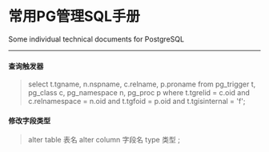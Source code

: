 # 常用PG管理SQL手册
Some individual technical documents for PostgreSQL

---

#### 查询触发器

> select t.tgname, n.nspname, c.relname, p.proname
	from pg_trigger t, pg_class c, pg_namespace n, pg_proc p
		where t.tgrelid = c.oid
          and c.relnamespace = n.oid
          and t.tgfoid = p.oid
          and t.tgisinternal = 'f';
		  

#### 修改字段类型

> alter table 表名 alter column 字段名 type 类型 ;  